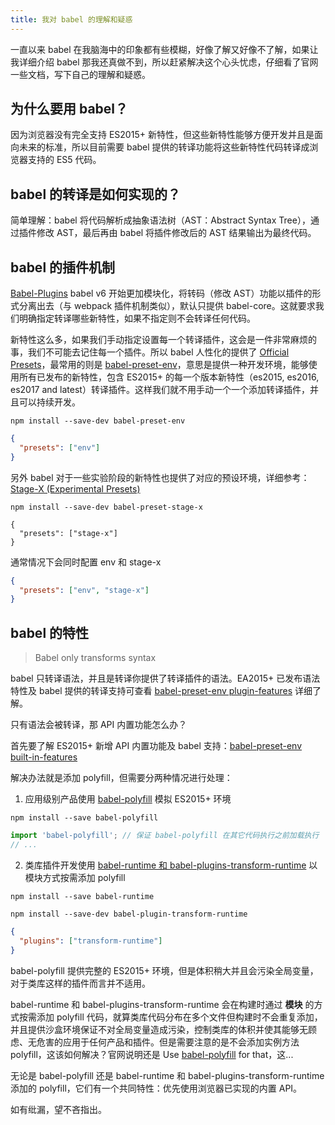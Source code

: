 ```yaml
---
title: 我对 babel 的理解和疑惑
---
```


一直以来 babel 在我脑海中的印象都有些模糊，好像了解又好像不了解，如果让我详细介绍 babel 那我还真做不到，所以赶紧解决这个心头忧虑，仔细看了官网一些文档，写下自己的理解和疑惑。

## 为什么要用 babel？

因为浏览器没有完全支持 ES2015+ 新特性，但这些新特性能够方便开发并且是面向未来的标准，所以目前需要 babel 提供的转译功能将这些新特性代码转译成浏览器支持的 ES5 代码。

## babel 的转译是如何实现的？

简单理解：babel 将代码解析成抽象语法树（AST：Abstract Syntax Tree），通过插件修改 AST，最后再由 babel 将插件修改后的 AST 结果输出为最终代码。

## babel 的插件机制

[Babel-Plugins](https://babeljs.io/docs/plugins/)
babel v6 开始更加模块化，将转码（修改 AST）功能以插件的形式分离出去（与 webpack 插件机制类似），默认只提供 babel-core。这就要求我们明确指定转译哪些新特性，如果不指定则不会转译任何代码。

新特性这么多，如果我们手动指定设置每一个转译插件，这会是一件非常麻烦的事，我们不可能去记住每一个插件。所以 babel 人性化的提供了 [Official Presets](https://babeljs.io/docs/plugins/#official-presets)，最常用的则是 [babel-preset-env](https://babeljs.io/docs/plugins/preset-env/)，意思是提供一种开发环境，能够使用所有已发布的新特性，包含 ES2015+ 的每一个版本新特性（es2015, es2016, es2017 and latest）转译插件。这样我们就不用手动一个一个添加转译插件，并且可以持续开发。

```
npm install --save-dev babel-preset-env
```

```json
{
  "presets": ["env"]
}
```

另外 babel 对于一些实验阶段的新特性也提供了对应的预设环境，详细参考：[Stage-X (Experimental Presets)](https://babeljs.io/docs/plugins/#stage-x-experimental-presets)

```
npm install --save-dev babel-preset-stage-x
```

```
{
  "presets": ["stage-x"]
}
```

通常情况下会同时配置 env 和 stage-x

```json
{
  "presets": ["env", "stage-x"]
}
```

## babel 的特性

> Babel only transforms syntax

babel 只转译语法，并且是转译你提供了转译插件的语法。EA2015+ 已发布语法特性及 babel 提供的转译支持可查看 [babel-preset-env plugin-features](https://github.com/babel/babel/blob/master/packages/babel-preset-env/data/plugin-features.js) 详细了解。

只有语法会被转译，那 API 内置功能怎么办？

首先要了解 ES2015+ 新增 API 内置功能及 babel 支持：[babel-preset-env built-in-features](https://github.com/babel/babel/blob/master/packages/babel-preset-env/data/built-in-features.js)

解决办法就是添加 polyfill，但需要分两种情况进行处理：

1. 应用级别产品使用 [babel-polyfill](https://babeljs.io/docs/usage/polyfill/) 模拟 ES2015+ 环境

```
npm install --save babel-polyfill
```

```js
import 'babel-polyfill'; // 保证 babel-polyfill 在其它代码执行之前加载执行
// ...
```

2. 类库插件开发使用 [babel-runtime 和 babel-plugins-transform-runtime](https://babeljs.io/docs/plugins/transform-runtime/) 以模块方式按需添加 polyfill

```
npm install --save babel-runtime
```

```
npm install --save-dev babel-plugin-transform-runtime
```

```json
{
  "plugins": ["transform-runtime"]
}
```

babel-polyfill 提供完整的 ES2015+ 环境，但是体积稍大并且会污染全局变量，对于类库这样的插件而言并不适用。

babel-runtime 和 babel-plugins-transform-runtime 会在构建时通过 **模块** 的方式按需添加 polyfill 代码，就算类库代码分布在多个文件但构建时不会重复添加，并且提供沙盒环境保证不对全局变量造成污染，控制类库的体积并使其能够无顾虑、无危害的应用于任何产品和插件。但是需要注意的是不会添加实例方法 polyfill，这该如何解决？官网说明还是 Use [babel-polyfill](http://babeljs.io/docs/usage/polyfill) for that，这...

无论是 babel-polyfill 还是 babel-runtime 和 babel-plugins-transform-runtime 添加的 polyfill，它们有一个共同特性：优先使用浏览器已实现的内置 API。

如有纰漏，望不吝指出。
